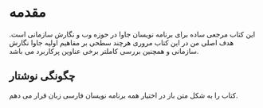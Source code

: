 # مقدمه

این کتاب مرجعی ساده برای برنامه نویسان جاوا در حوزه وب و نگارش سازمانی است.
هدف اصلی من در این کتاب مروری هرچند سطحی بر مفاهیم اولیه جاوا نگارش سازمانی و همچنین بررسی کاملتر برخی عناوین پرکاربرد می باشد.

## چگونگی نوشتار
کتاب را به شکل متن باز در اختیار همه برنامه نویسان فارسی زبان قرار می دهم.
